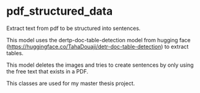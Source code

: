 # pdf_structured_data
Extract text from pdf to be structured into sentences.

This model uses the dertp-doc-table-detection model from hugging face (https://huggingface.co/TahaDouaji/detr-doc-table-detection) to extract tables. 

This model deletes the images and tries to create sentences by only using the free text that exists in a PDF.

This classes are used for my master thesis project.
